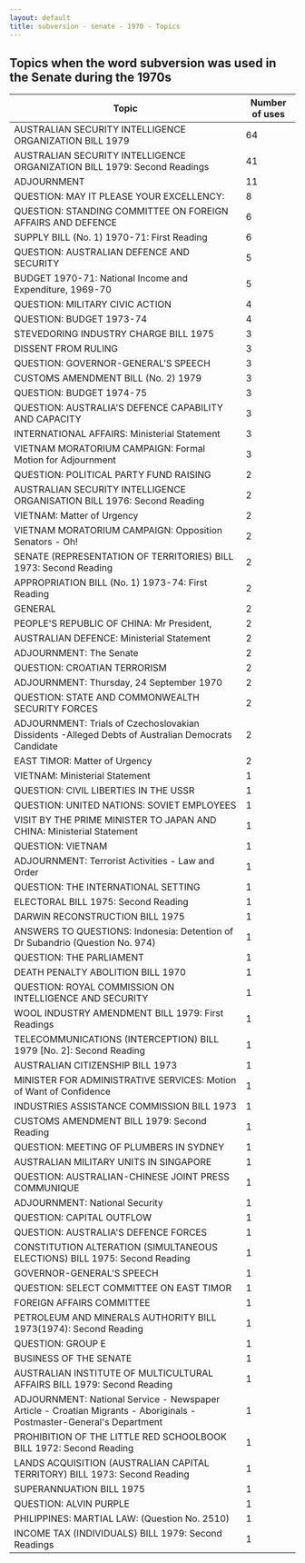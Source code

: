 ```yaml
---
layout: default
title: subversion - senate - 1970 - Topics
---
```

## Topics when the word **subversion** was used in the Senate during the 1970s

| Topic | Number of uses |
|--------------|----------------|
|AUSTRALIAN SECURITY INTELLIGENCE ORGANIZATION BILL 1979|64|
|AUSTRALIAN SECURITY INTELLIGENCE ORGANIZATION BILL 1979: Second Readings|41|
|ADJOURNMENT|11|
|QUESTION: MAY IT PLEASE YOUR EXCELLENCY:|8|
|QUESTION: STANDING COMMITTEE ON FOREIGN AFFAIRS AND DEFENCE|6|
|SUPPLY BILL (No. 1) 1970-71: First Reading|6|
|QUESTION: AUSTRALIAN DEFENCE AND SECURITY|5|
|BUDGET 1970-71: National Income and Expenditure, 1969-70|5|
|QUESTION: MILITARY CIVIC ACTION|4|
|QUESTION: BUDGET 1973-74|4|
|STEVEDORING INDUSTRY CHARGE BILL 1975|3|
|DISSENT FROM RULING|3|
|QUESTION: GOVERNOR-GENERAL'S SPEECH|3|
|CUSTOMS AMENDMENT BILL (No. 2) 1979|3|
|QUESTION: BUDGET 1974-75|3|
|QUESTION: AUSTRALIA'S DEFENCE CAPABILITY AND CAPACITY|3|
|INTERNATIONAL AFFAIRS: Ministerial Statement|3|
|VIETNAM MORATORIUM CAMPAIGN: Formal Motion for Adjournment|3|
|QUESTION: POLITICAL PARTY FUND RAISING|2|
|AUSTRALIAN SECURITY INTELLIGENCE ORGANISATION BILL 1976: Second Reading|2|
|VIETNAM: Matter of Urgency|2|
|VIETNAM MORATORIUM CAMPAIGN: Opposition Senators - Oh!|2|
|SENATE (REPRESENTATION OF TERRITORIES) BILL 1973: Second Reading|2|
|APPROPRIATION BILL (No. 1) 1973-74: First Reading|2|
|GENERAL|2|
|PEOPLE'S REPUBLIC OF CHINA: Mr President,|2|
|AUSTRALIAN DEFENCE: Ministerial Statement|2|
|ADJOURNMENT: The Senate|2|
|QUESTION: CROATIAN TERRORISM|2|
|ADJOURNMENT: Thursday, 24 September 1970|2|
|QUESTION: STATE AND COMMONWEALTH SECURITY FORCES|2|
|ADJOURNMENT: Trials of Czechoslovakian Dissidents -Alleged Debts of Australian Democrats Candidate|2|
|EAST TIMOR: Matter of Urgency|2|
|VIETNAM: Ministerial Statement|1|
|QUESTION: CIVIL LIBERTIES IN THE USSR|1|
|QUESTION: UNITED NATIONS: SOVIET EMPLOYEES|1|
|VISIT BY THE PRIME MINISTER TO JAPAN AND CHINA: Ministerial Statement|1|
|QUESTION: VIETNAM|1|
|ADJOURNMENT: Terrorist Activities - Law and Order|1|
|QUESTION: THE INTERNATIONAL SETTING|1|
|ELECTORAL BILL 1975: Second Reading|1|
|DARWIN RECONSTRUCTION BILL 1975|1|
|ANSWERS TO QUESTIONS: Indonesia: Detention of Dr Subandrio (Question No. 974)|1|
|QUESTION: THE PARLIAMENT|1|
|DEATH PENALTY ABOLITION BILL 1970|1|
|QUESTION: ROYAL COMMISSION ON INTELLIGENCE AND SECURITY|1|
|WOOL INDUSTRY AMENDMENT BILL 1979: First Readings|1|
|TELECOMMUNICATIONS (INTERCEPTION) BILL 1979 [No. 2]: Second Reading|1|
|AUSTRALIAN CITIZENSHIP BILL 1973|1|
|MINISTER FOR ADMINISTRATIVE SERVICES: Motion of Want of Confidence|1|
|INDUSTRIES ASSISTANCE COMMISSION BILL 1973|1|
|CUSTOMS AMENDMENT BILL 1979: Second Reading|1|
|QUESTION: MEETING OF PLUMBERS IN SYDNEY|1|
|AUSTRALIAN MILITARY UNITS IN SINGAPORE|1|
|QUESTION: AUSTRALIAN-CHINESE JOINT PRESS COMMUNIQUE|1|
|ADJOURNMENT: National Security|1|
|QUESTION: CAPITAL OUTFLOW|1|
|QUESTION: AUSTRALIA'S DEFENCE FORCES|1|
|CONSTITUTION ALTERATION (SIMULTANEOUS ELECTIONS) BILL 1975: Second Reading|1|
|GOVERNOR-GENERAL'S SPEECH|1|
|QUESTION: SELECT COMMITTEE ON EAST TIMOR|1|
|FOREIGN AFFAIRS COMMITTEE|1|
|PETROLEUM AND MINERALS AUTHORITY BILL 1973(1974): Second Reading|1|
|QUESTION: GROUP E|1|
|BUSINESS OF THE SENATE|1|
|AUSTRALIAN INSTITUTE OF MULTICULTURAL AFFAIRS BILL 1979: Second Reading|1|
|ADJOURNMENT: National Service - Newspaper Article - Croatian Migrants - Aboriginals - Postmaster-General's Department|1|
|PROHIBITION OF THE LITTLE RED SCHOOLBOOK BILL 1972: Second Reading|1|
|LANDS ACQUISITION (AUSTRALIAN CAPITAL TERRITORY) BILL 1973: Second Reading|1|
|SUPERANNUATION BILL 1975|1|
|QUESTION: ALVIN PURPLE|1|
|PHILIPPINES: MARTIAL LAW: (Question No. 2510)|1|
|INCOME TAX (INDIVIDUALS) BILL 1979: Second Readings|1|
